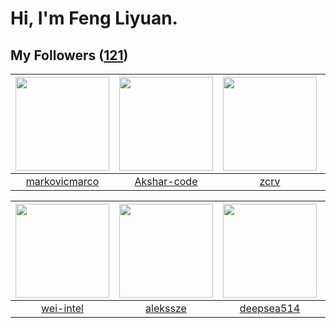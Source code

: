 # Hi, I'm Feng Liyuan.

## My Followers ([121](https://github.com/SunRunAway?tab=followers))

| <img src="https://avatars.githubusercontent.com/u/52882128?v=4" width="150" height="150" /> | <img src="https://avatars.githubusercontent.com/u/59618640?v=4" width="150" height="150" /> | <img src="https://avatars.githubusercontent.com/u/119645983?v=4" width="150" height="150" /> | <img src="https://avatars.githubusercontent.com/u/43768654?v=4" width="150" height="150" /> |
| :-----------------------------------------------------------------------------------------: | :-----------------------------------------------------------------------------------------: | :------------------------------------------------------------------------------------------: | :-----------------------------------------------------------------------------------------: |
|                      [markovicmarco](https://github.com/markovicmarco)                      |                        [Akshar-code](https://github.com/Akshar-code)                        |                                [zcrv](https://github.com/zcrv)                               |                            [erwadba](https://github.com/erwadba)                            |

| <img src="https://avatars.githubusercontent.com/u/171114883?v=4" width="150" height="150" /> | <img src="https://avatars.githubusercontent.com/u/65283311?v=4" width="150" height="150" /> | <img src="https://avatars.githubusercontent.com/u/74522790?v=4" width="150" height="150" /> | <img src="https://avatars.githubusercontent.com/u/55898975?v=4" width="150" height="150" /> |
| :------------------------------------------------------------------------------------------: | :-----------------------------------------------------------------------------------------: | :-----------------------------------------------------------------------------------------: | :-----------------------------------------------------------------------------------------: |
|                           [wei-intel](https://github.com/wei-intel)                          |                           [alekssze](https://github.com/alekssze)                           |                         [deepsea514](https://github.com/deepsea514)                         |                             [mitghi](https://github.com/mitghi)                             |